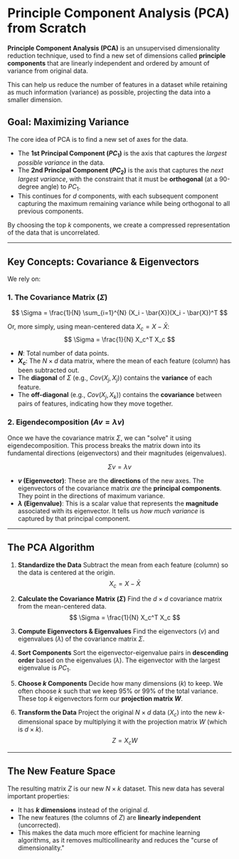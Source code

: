 # Principle Component Analysis (PCA) from Scratch

**Principle Component Analysis (PCA)** is an unsupervised dimensionality reduction technique, used to find  a new set of dimensions called **principle components** that are linearly independent and ordered by amount of variance from original data.

This can help us reduce the number of features in a dataset while retaining as much information (variance) as possible, projecting the data into a smaller dimension.


## Goal: Maximizing Variance

The core idea of PCA is to find a new set of axes for the data.
-   The **1st Principal Component ($PC_1$)** is the axis that captures the *largest possible variance* in the data.
-   The **2nd Principal Component ($PC_2$)** is the axis that captures the *next largest variance*, with the constraint that it must be **orthogonal** (at a 90-degree angle) to $PC_1$.
-   This continues for $d$ components, with each subsequent component capturing the maximum remaining variance while being orthogonal to all previous components.

By choosing the top $k$ components, we create a compressed representation of the data that is uncorrelated.

***

## Key Concepts: Covariance & Eigenvectors

We rely on:

### 1. The Covariance Matrix ($\Sigma$)

$$
\Sigma = \frac{1}{N} \sum_{i=1}^{N} (X_i - \bar{X})(X_i - \bar{X})^T
$$

Or, more simply, using mean-centered data $X_c = X - \bar{X}$:
$$
\Sigma = \frac{1}{N} X_c^T X_c
$$

-   **$N$**: Total number of data points.
-   **$X_c$**: The $N \times d$ data matrix, where the mean of each feature (column) has been subtracted out.
-   The **diagonal** of $\Sigma$ (e.g., $Cov(X_j, X_j)$) contains the **variance** of each feature.
-   The **off-diagonal** (e.g., $Cov(X_j, X_k)$) contains the **covariance** between pairs of features, indicating how they move together.

### 2. Eigendecomposition ($Av = \lambda v$)

Once we have the covariance matrix $\Sigma$, we can "solve" it using eigendecomposition. This process breaks the matrix down into its fundamental directions (eigenvectors) and their magnitudes (eigenvalues).

$$
\Sigma v = \lambda v
$$

-   **$v$ (Eigenvector)**: These are the **directions** of the new axes. The eigenvectors of the covariance matrix *are* the **principal components**. They point in the directions of maximum variance.
-   **$\lambda$ (Eigenvalue)**: This is a scalar value that represents the **magnitude** associated with its eigenvector. It tells us *how much variance* is captured by that principal component.

***

## The PCA Algorithm

1.  **Standardize the Data**
    Subtract the mean from each feature (column) so the data is centered at the origin.
    $$
    X_c = X - \bar{X}
    $$

2.  **Calculate the Covariance Matrix ($\Sigma$)**
    Find the $d \times d$ covariance matrix from the mean-centered data.
    $$
    \Sigma = \frac{1}{N} X_c^T X_c
    $$

3.  **Compute Eigenvectors & Eigenvalues**
    Find the eigenvectors ($v$) and eigenvalues ($\lambda$) of the covariance matrix $\Sigma$.

4.  **Sort Components**
    Sort the eigenvector-eigenvalue pairs in **descending order** based on the eigenvalues ($\lambda$). The eigenvector with the largest eigenvalue is $PC_1$.

5.  **Choose $k$ Components**
    Decide how many dimensions ($k$) to keep.
    We often choose $k$ such that we keep 95% or 99% of the total variance. These top $k$ eigenvectors form our **projection matrix $W$**.

6.  **Transform the Data**
    Project the original $N \times d$ data ($X_c$) into the new $k$-dimensional space by multiplying it with the projection matrix $W$ (which is $d \times k$).
    $$
    Z = X_c W
    $$

***

## The New Feature Space

The resulting matrix $Z$ is our new $N \times k$ dataset. This new data has several important properties:
-   It has **$k$ dimensions** instead of the original $d$.
-   The new features (the columns of $Z$) are **linearly independent** (uncorrected).
-   This makes the data much more efficient for machine learning algorithms, as it removes multicollinearity and reduces the "curse of dimensionality."







